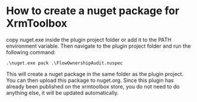 # How to create a nuget package for XrmToolbox

copy nuget.exe inside the plugin project folder or add it to the PATH environment variable. Then navigate to the plugin project folder and run the following command:

```
.\nuget.exe pack .\FlowOwnershipAudit.nuspec
```

This will create a nuget package in the same folder as the plugin project. You can then upload this package to nuget.org.
Since this plugin has already been published on the xrmtoolbox store, you do not need to do anything else, it will be updated automatically.
